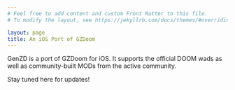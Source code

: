 ```yaml
---
# Feel free to add content and custom Front Matter to this file.
# To modify the layout, see https://jekyllrb.com/docs/themes/#overriding-theme-defaults

layout: page
title: An iOS Port of GZDoom
---
```


GenZD is a port of GZDoom for iOS. It supports the official DOOM wads as well as community-built MODs from the active community.

Stay tuned here for updates!
